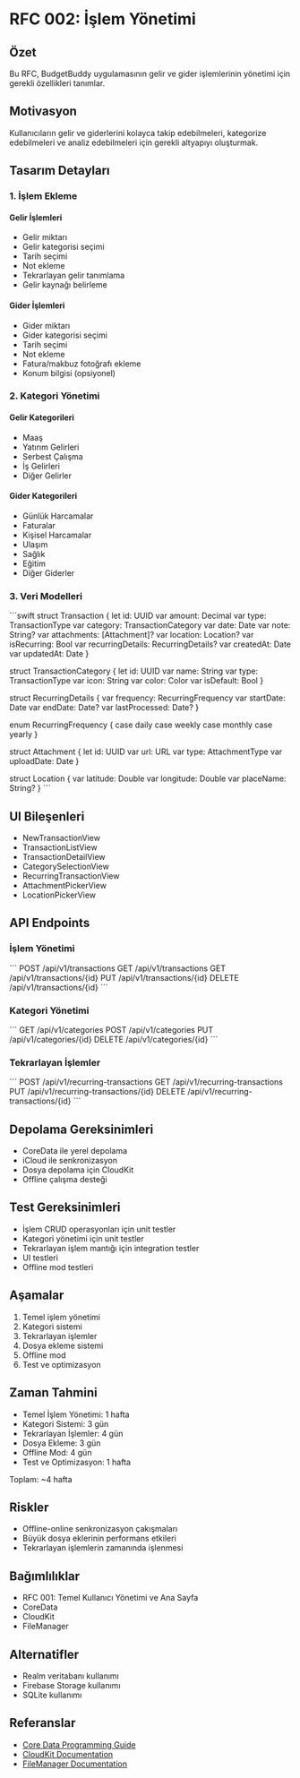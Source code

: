 # RFC 002: İşlem Yönetimi

## Özet
Bu RFC, BudgetBuddy uygulamasının gelir ve gider işlemlerinin yönetimi için gerekli özellikleri tanımlar.

## Motivasyon
Kullanıcıların gelir ve giderlerini kolayca takip edebilmeleri, kategorize edebilmeleri ve analiz edebilmeleri için gerekli altyapıyı oluşturmak.

## Tasarım Detayları

### 1. İşlem Ekleme
#### Gelir İşlemleri
- Gelir miktarı
- Gelir kategorisi seçimi
- Tarih seçimi
- Not ekleme
- Tekrarlayan gelir tanımlama
- Gelir kaynağı belirleme

#### Gider İşlemleri
- Gider miktarı
- Gider kategorisi seçimi
- Tarih seçimi
- Not ekleme
- Fatura/makbuz fotoğrafı ekleme
- Konum bilgisi (opsiyonel)

### 2. Kategori Yönetimi
#### Gelir Kategorileri
- Maaş
- Yatırım Gelirleri
- Serbest Çalışma
- İş Gelirleri
- Diğer Gelirler

#### Gider Kategorileri
- Günlük Harcamalar
- Faturalar
- Kişisel Harcamalar
- Ulaşım
- Sağlık
- Eğitim
- Diğer Giderler

### 3. Veri Modelleri

\`\`\`swift
struct Transaction {
    let id: UUID
    var amount: Decimal
    var type: TransactionType
    var category: TransactionCategory
    var date: Date
    var note: String?
    var attachments: [Attachment]?
    var location: Location?
    var isRecurring: Bool
    var recurringDetails: RecurringDetails?
    var createdAt: Date
    var updatedAt: Date
}

struct TransactionCategory {
    let id: UUID
    var name: String
    var type: TransactionType
    var icon: String
    var color: Color
    var isDefault: Bool
}

struct RecurringDetails {
    var frequency: RecurringFrequency
    var startDate: Date
    var endDate: Date?
    var lastProcessed: Date?
}

enum RecurringFrequency {
    case daily
    case weekly
    case monthly
    case yearly
}

struct Attachment {
    let id: UUID
    var url: URL
    var type: AttachmentType
    var uploadDate: Date
}

struct Location {
    var latitude: Double
    var longitude: Double
    var placeName: String?
}
\`\`\`

## UI Bileşenleri
- NewTransactionView
- TransactionListView
- TransactionDetailView
- CategorySelectionView
- RecurringTransactionView
- AttachmentPickerView
- LocationPickerView

## API Endpoints

### İşlem Yönetimi
\`\`\`
POST /api/v1/transactions
GET  /api/v1/transactions
GET  /api/v1/transactions/{id}
PUT  /api/v1/transactions/{id}
DELETE /api/v1/transactions/{id}
\`\`\`

### Kategori Yönetimi
\`\`\`
GET  /api/v1/categories
POST /api/v1/categories
PUT  /api/v1/categories/{id}
DELETE /api/v1/categories/{id}
\`\`\`

### Tekrarlayan İşlemler
\`\`\`
POST /api/v1/recurring-transactions
GET  /api/v1/recurring-transactions
PUT  /api/v1/recurring-transactions/{id}
DELETE /api/v1/recurring-transactions/{id}
\`\`\`

## Depolama Gereksinimleri
- CoreData ile yerel depolama
- iCloud ile senkronizasyon
- Dosya depolama için CloudKit
- Offline çalışma desteği

## Test Gereksinimleri
- İşlem CRUD operasyonları için unit testler
- Kategori yönetimi için unit testler
- Tekrarlayan işlem mantığı için integration testler
- UI testleri
- Offline mod testleri

## Aşamalar
1. Temel işlem yönetimi
2. Kategori sistemi
3. Tekrarlayan işlemler
4. Dosya ekleme sistemi
5. Offline mod
6. Test ve optimizasyon

## Zaman Tahmini
- Temel İşlem Yönetimi: 1 hafta
- Kategori Sistemi: 3 gün
- Tekrarlayan İşlemler: 4 gün
- Dosya Ekleme: 3 gün
- Offline Mod: 4 gün
- Test ve Optimizasyon: 1 hafta

Toplam: ~4 hafta

## Riskler
- Offline-online senkronizasyon çakışmaları
- Büyük dosya eklerinin performans etkileri
- Tekrarlayan işlemlerin zamanında işlenmesi

## Bağımlılıklar
- RFC 001: Temel Kullanıcı Yönetimi ve Ana Sayfa
- CoreData
- CloudKit
- FileManager

## Alternatifler
- Realm veritabanı kullanımı
- Firebase Storage kullanımı
- SQLite kullanımı

## Referanslar
- [Core Data Programming Guide](https://developer.apple.com/documentation/coredata)
- [CloudKit Documentation](https://developer.apple.com/documentation/cloudkit)
- [FileManager Documentation](https://developer.apple.com/documentation/foundation/filemanager) 
